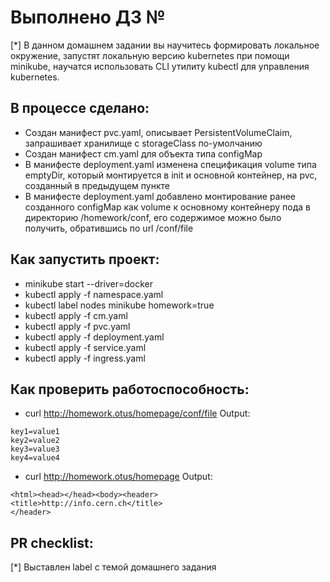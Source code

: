 # Выполнено ДЗ №

 [*] В данном домашнем задании вы научитесь формировать локальное окружение, запустят локальную версию kubernetes при помощи minikube, научатся использовать CLI утилиту kubectl для управления kubernetes.

## В процессе сделано:
- Создан манифест pvc.yaml, описывает PersistentVolumeClaim, запрашивает хранилище с storageClass по-умолчанию
- Создан манифест cm.yaml для объекта типа configMap
- В манифесте deployment.yaml изменена спецификация volume типа emptyDir, который монтируется в init и основной контейнер, на pvc, созданный в предыдущем пункте
- В манифесте deployment.yaml добавлено монтирование ранее созданного configMap как volume к основному контейнеру пода в директорию /homework/conf, его содержимое можно было получить, обратившись по url /conf/file

## Как запустить проект:
 - minikube start --driver=docker
 - kubectl apply -f namespace.yaml
 - kubectl label nodes minikube homework=true
 - kubectl apply -f cm.yaml
 - kubectl apply -f pvc.yaml
 - kubectl apply -f deployment.yaml
 - kubectl apply -f service.yaml
 - kubectl apply -f ingress.yaml

## Как проверить работоспособность:
 - curl http://homework.otus/homepage/conf/file
Output:
```
key1=value1
key2=value2
key3=value3
key4=value4
```
 - curl http://homework.otus/homepage
Output:
```
<html><head></head><body><header>
<title>http://info.cern.ch</title>
</header>
```

## PR checklist:
 [*] Выставлен label с темой домашнего задания
